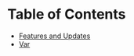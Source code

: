 # Table of Contents
* [Features and Updates](https://github.com/alejoalvarez/Java/blob/main/Java%2010/FeaturesUpdates.md)
* [Var](https://github.com/alejoalvarez/Java/blob/main/Java%2010/Var.md)
